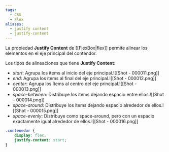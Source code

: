 ```yaml
---
tags:
  - CSS
  - Flex
aliases:
  - justify content
  - justify-content
---
```

La propiedad **Justify Content** de [[FlexBox|flex]] permite alinear los elementos en el eje principal del contendor.

Los tipos de alineaciones que tiene **Justify Content**:
- *start*: Agrupa los ítems al inicio del eje principal.![[Shot - 000011.png]]
- *end*: Agrupa los ítems al final del eje principal.![[Shot - 000012.png]]
- *center*: Agrupa los ítems al centro del eje principal.![[Shot - 000013.png]]
- *space-between*: Distribuye los ítems dejando espacio entre ellos.![[Shot - 000014.png]]
- *space-around*: Distribuye los ítems dejando espacio alrededor de ellos.![[Shot - 000015.png]]
- *space-evenly*: Distribuye como space-around, pero con un espacio exactamente igual alrededor de ellos.![[Shot - 000016.png]]
```css
.contenedor {
	display: flex;
	justify-content: start;
}
```